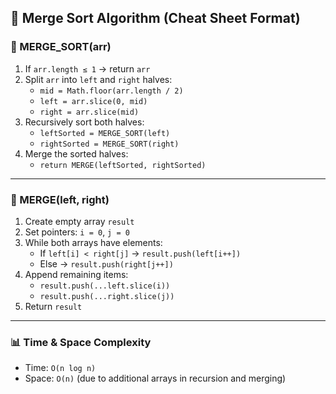 ## 🧠 Merge Sort Algorithm (Cheat Sheet Format)

### 🔁 MERGE_SORT(arr)
1. If `arr.length ≤ 1` → return `arr`
2. Split `arr` into `left` and `right` halves:
   - `mid = Math.floor(arr.length / 2)`
   - `left = arr.slice(0, mid)`
   - `right = arr.slice(mid)`
3. Recursively sort both halves:
   - `leftSorted = MERGE_SORT(left)`
   - `rightSorted = MERGE_SORT(right)`
4. Merge the sorted halves:
   - `return MERGE(leftSorted, rightSorted)`

---

### 🔀 MERGE(left, right)
1. Create empty array `result`
2. Set pointers: `i = 0`, `j = 0`
3. While both arrays have elements:
   - If `left[i] < right[j]` → `result.push(left[i++])`
   - Else → `result.push(right[j++])`
4. Append remaining items:
   - `result.push(...left.slice(i))`
   - `result.push(...right.slice(j))`
5. Return `result`

---

### 📊 Time & Space Complexity
- Time: `O(n log n)`
- Space: `O(n)` (due to additional arrays in recursion and merging)

